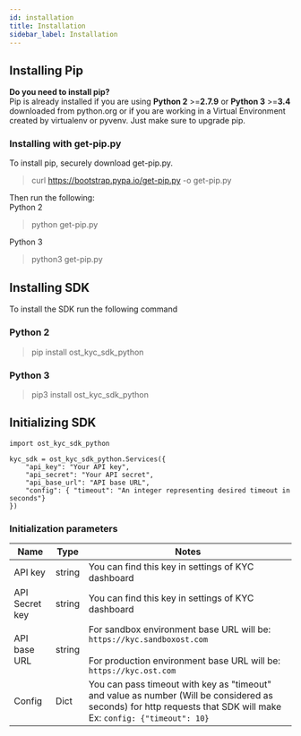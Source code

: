 ```yaml
---
id: installation
title: Installation
sidebar_label: Installation
---
```


## Installing Pip
**Do you need to install pip?** <br>
Pip is already installed if you are using **Python 2** >=**2.7.9** or **Python 3** >=**3.4** downloaded from python.org or if you are working in a Virtual Environment created by virtualenv or pyvenv. Just make sure to upgrade pip.

### Installing with get-pip.py 
To install pip, securely download get-pip.py.
> curl https://bootstrap.pypa.io/get-pip.py -o get-pip.py

Then run the following: <br>
Python 2
> python get-pip.py

Python 3
> python3 get-pip.py


## Installing SDK

To install the SDK run the following command <br>
### Python 2 
> pip install ost\_kyc\_sdk\_python

### Python 3
> pip3 install ost\_kyc\_sdk\_python


## Initializing SDK

```
import ost_kyc_sdk_python

kyc_sdk = ost_kyc_sdk_python.Services({
    "api_key": "Your API key",
    "api_secret": "Your API secret",
    "api_base_url": "API base URL",
    "config": { "timeout": "An integer representing desired timeout in seconds"}
})

```

### Initialization parameters

|   Name             |  Type  | Notes   |
|--------------------|--------|---------|
|   API key          |  string      | You can find this key in settings of KYC dashboard        |
|   API Secret key   |  string      | You can find this key in settings of KYC dashboard        |
|   API base URL     |  string      | For sandbox environment base URL will be: `https://kyc.sandboxost.com`     <br><br>   For production environment base URL will be: `https://kyc.ost.com`|
|   Config           |  Dict      |  You can pass timeout with key as "timeout" and value as number (Will be considered as seconds) for http requests that SDK will make Ex: `config: {"timeout": 10}`    |

